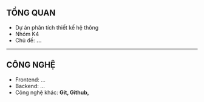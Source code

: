 ## TỔNG QUAN
- Dự án phân tích thiết kế hệ thông
- Nhóm K4
- Chủ đề: **...**
---
## CÔNG NGHỆ
- Frontend: ...
- Backend: ...
- Công nghệ khác: **Git, Github,**
